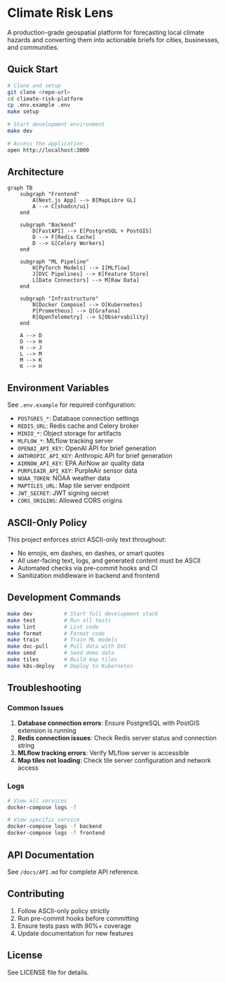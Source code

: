 # Climate Risk Lens

A production-grade geospatial platform for forecasting local climate hazards and converting them into actionable briefs for cities, businesses, and communities.

## Quick Start

```bash
# Clone and setup
git clone <repo-url>
cd climate-risk-platform
cp .env.example .env
make setup

# Start development environment
make dev

# Access the application
open http://localhost:3000
```

## Architecture

```mermaid
graph TB
    subgraph "Frontend"
        A[Next.js App] --> B[MapLibre GL]
        A --> C[shadcn/ui]
    end
    
    subgraph "Backend"
        D[FastAPI] --> E[PostgreSQL + PostGIS]
        D --> F[Redis Cache]
        D --> G[Celery Workers]
    end
    
    subgraph "ML Pipeline"
        H[PyTorch Models] --> I[MLflow]
        J[DVC Pipelines] --> K[Feature Store]
        L[Data Connectors] --> M[Raw Data]
    end
    
    subgraph "Infrastructure"
        N[Docker Compose] --> O[Kubernetes]
        P[Prometheus] --> Q[Grafana]
        R[OpenTelemetry] --> S[Observability]
    end
    
    A --> D
    D --> H
    H --> J
    L --> M
    M --> K
    K --> H
```

## Environment Variables

See `.env.example` for required configuration:

- `POSTGRES_*`: Database connection settings
- `REDIS_URL`: Redis cache and Celery broker
- `MINIO_*`: Object storage for artifacts
- `MLFLOW_*`: MLflow tracking server
- `OPENAI_API_KEY`: OpenAI API for brief generation
- `ANTHROPIC_API_KEY`: Anthropic API for brief generation
- `AIRNOW_API_KEY`: EPA AirNow air quality data
- `PURPLEAIR_API_KEY`: PurpleAir sensor data
- `NOAA_TOKEN`: NOAA weather data
- `MAPTILES_URL`: Map tile server endpoint
- `JWT_SECRET`: JWT signing secret
- `CORS_ORIGINS`: Allowed CORS origins

## ASCII-Only Policy

This project enforces strict ASCII-only text throughout:

- No emojis, em dashes, en dashes, or smart quotes
- All user-facing text, logs, and generated content must be ASCII
- Automated checks via pre-commit hooks and CI
- Sanitization middleware in backend and frontend

## Development Commands

```bash
make dev          # Start full development stack
make test         # Run all tests
make lint         # Lint code
make format       # Format code
make train        # Train ML models
make dvc-pull     # Pull data with DVC
make seed         # Seed demo data
make tiles        # Build map tiles
make k8s-deploy   # Deploy to Kubernetes
```

## Troubleshooting

### Common Issues

1. **Database connection errors**: Ensure PostgreSQL with PostGIS extension is running
2. **Redis connection issues**: Check Redis server status and connection string
3. **MLflow tracking errors**: Verify MLflow server is accessible
4. **Map tiles not loading**: Check tile server configuration and network access

### Logs

```bash
# View all services
docker-compose logs -f

# View specific service
docker-compose logs -f backend
docker-compose logs -f frontend
```

## API Documentation

See `/docs/API.md` for complete API reference.

## Contributing

1. Follow ASCII-only policy strictly
2. Run pre-commit hooks before committing
3. Ensure tests pass with 90%+ coverage
4. Update documentation for new features

## License

See LICENSE file for details.